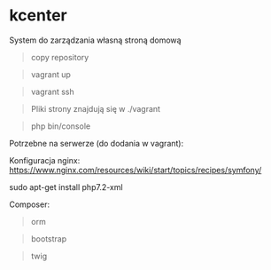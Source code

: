 # kcenter
System do zarządzania własną stroną domową

>copy repository

>vagrant up

>vagrant ssh

>Pliki strony znajdują się w ./vagrant

>php bin/console

Potrzebne na serwerze (do dodania w vagrant):

Konfiguracja nginx:
https://www.nginx.com/resources/wiki/start/topics/recipes/symfony/

sudo apt-get install php7.2-xml

Composer:

>orm

>bootstrap

>twig